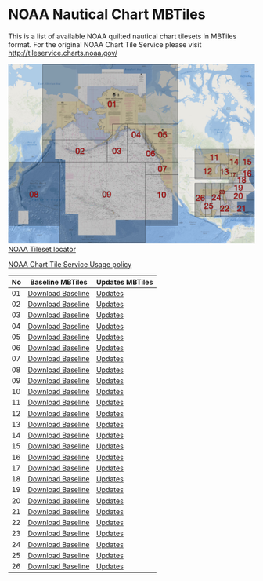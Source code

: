 # NOAA Nautical Chart MBTiles

This is a list of available NOAA quilted nautical chart tilesets in MBTiles format. 
For the original NOAA Chart Tile Service please visit http://tileservice.charts.noaa.gov/

![Map of tileset sections](map.jpg)
[NOAA Tileset locator](http://tileservice.charts.noaa.gov/tileset.html#50000_1-locator)

[NOAA Chart Tile Service Usage policy](https://tileservice.charts.noaa.gov/#usage-policy)


No | Baseline MBTiles | Updates MBTiles
-- | ---------------- | ---------------
01|[Download Baseline](http://tileservice.charts.noaa.gov/mbtiles/50000_1/MBTILES_01.mbtiles)|[Updates](http://tileservice.charts.noaa.gov/mbtiles/50000_1/MBTILES_01-updates.mbtiles)
02|[Download Baseline](http://tileservice.charts.noaa.gov/mbtiles/50000_1/MBTILES_02.mbtiles)|[Updates](http://tileservice.charts.noaa.gov/mbtiles/50000_1/MBTILES_02-updates.mbtiles)
03|[Download Baseline](http://tileservice.charts.noaa.gov/mbtiles/50000_1/MBTILES_03.mbtiles)|[Updates](http://tileservice.charts.noaa.gov/mbtiles/50000_1/MBTILES_03-updates.mbtiles)
04|[Download Baseline](http://tileservice.charts.noaa.gov/mbtiles/50000_1/MBTILES_04.mbtiles)|[Updates](http://tileservice.charts.noaa.gov/mbtiles/50000_1/MBTILES_04-updates.mbtiles)
05|[Download Baseline](http://tileservice.charts.noaa.gov/mbtiles/50000_1/MBTILES_05.mbtiles)|[Updates](http://tileservice.charts.noaa.gov/mbtiles/50000_1/MBTILES_05-updates.mbtiles)
06|[Download Baseline](http://tileservice.charts.noaa.gov/mbtiles/50000_1/MBTILES_06.mbtiles)|[Updates](http://tileservice.charts.noaa.gov/mbtiles/50000_1/MBTILES_06-updates.mbtiles)
07|[Download Baseline](http://tileservice.charts.noaa.gov/mbtiles/50000_1/MBTILES_07.mbtiles)|[Updates](http://tileservice.charts.noaa.gov/mbtiles/50000_1/MBTILES_07-updates.mbtiles)
08|[Download Baseline](http://tileservice.charts.noaa.gov/mbtiles/50000_1/MBTILES_08.mbtiles)|[Updates](http://tileservice.charts.noaa.gov/mbtiles/50000_1/MBTILES_08-updates.mbtiles)
09|[Download Baseline](http://tileservice.charts.noaa.gov/mbtiles/50000_1/MBTILES_09.mbtiles)|[Updates](http://tileservice.charts.noaa.gov/mbtiles/50000_1/MBTILES_09-updates.mbtiles)
10|[Download Baseline](http://tileservice.charts.noaa.gov/mbtiles/50000_1/MBTILES_10.mbtiles)|[Updates](http://tileservice.charts.noaa.gov/mbtiles/50000_1/MBTILES_10-updates.mbtiles)
11|[Download Baseline](http://tileservice.charts.noaa.gov/mbtiles/50000_1/MBTILES_11.mbtiles)|[Updates](http://tileservice.charts.noaa.gov/mbtiles/50000_1/MBTILES_11-updates.mbtiles)
12|[Download Baseline](http://tileservice.charts.noaa.gov/mbtiles/50000_1/MBTILES_12.mbtiles)|[Updates](http://tileservice.charts.noaa.gov/mbtiles/50000_1/MBTILES_12-updates.mbtiles)
13|[Download Baseline](http://tileservice.charts.noaa.gov/mbtiles/50000_1/MBTILES_13.mbtiles)|[Updates](http://tileservice.charts.noaa.gov/mbtiles/50000_1/MBTILES_13-updates.mbtiles)
14|[Download Baseline](http://tileservice.charts.noaa.gov/mbtiles/50000_1/MBTILES_14.mbtiles)|[Updates](http://tileservice.charts.noaa.gov/mbtiles/50000_1/MBTILES_14-updates.mbtiles)
15|[Download Baseline](http://tileservice.charts.noaa.gov/mbtiles/50000_1/MBTILES_15.mbtiles)|[Updates](http://tileservice.charts.noaa.gov/mbtiles/50000_1/MBTILES_15-updates.mbtiles)
16|[Download Baseline](http://tileservice.charts.noaa.gov/mbtiles/50000_1/MBTILES_16.mbtiles)|[Updates](http://tileservice.charts.noaa.gov/mbtiles/50000_1/MBTILES_16-updates.mbtiles)
17|[Download Baseline](http://tileservice.charts.noaa.gov/mbtiles/50000_1/MBTILES_17.mbtiles)|[Updates](http://tileservice.charts.noaa.gov/mbtiles/50000_1/MBTILES_17-updates.mbtiles)
18|[Download Baseline](http://tileservice.charts.noaa.gov/mbtiles/50000_1/MBTILES_18.mbtiles)|[Updates](http://tileservice.charts.noaa.gov/mbtiles/50000_1/MBTILES_18-updates.mbtiles)
19|[Download Baseline](http://tileservice.charts.noaa.gov/mbtiles/50000_1/MBTILES_19.mbtiles)|[Updates](http://tileservice.charts.noaa.gov/mbtiles/50000_1/MBTILES_19-updates.mbtiles)
20|[Download Baseline](http://tileservice.charts.noaa.gov/mbtiles/50000_1/MBTILES_20.mbtiles)|[Updates](http://tileservice.charts.noaa.gov/mbtiles/50000_1/MBTILES_20-updates.mbtiles)
21|[Download Baseline](http://tileservice.charts.noaa.gov/mbtiles/50000_1/MBTILES_21.mbtiles)|[Updates](http://tileservice.charts.noaa.gov/mbtiles/50000_1/MBTILES_21-updates.mbtiles)
22|[Download Baseline](http://tileservice.charts.noaa.gov/mbtiles/50000_1/MBTILES_22.mbtiles)|[Updates](http://tileservice.charts.noaa.gov/mbtiles/50000_1/MBTILES_22-updates.mbtiles)
23|[Download Baseline](http://tileservice.charts.noaa.gov/mbtiles/50000_1/MBTILES_23.mbtiles)|[Updates](http://tileservice.charts.noaa.gov/mbtiles/50000_1/MBTILES_23-updates.mbtiles)
24|[Download Baseline](http://tileservice.charts.noaa.gov/mbtiles/50000_1/MBTILES_24.mbtiles)|[Updates](http://tileservice.charts.noaa.gov/mbtiles/50000_1/MBTILES_24-updates.mbtiles)
25|[Download Baseline](http://tileservice.charts.noaa.gov/mbtiles/50000_1/MBTILES_25.mbtiles)|[Updates](http://tileservice.charts.noaa.gov/mbtiles/50000_1/MBTILES_25-updates.mbtiles)
26|[Download Baseline](http://tileservice.charts.noaa.gov/mbtiles/50000_1/MBTILES_26.mbtiles)|[Updates](http://tileservice.charts.noaa.gov/mbtiles/50000_1/MBTILES_26-updates.mbtiles)
